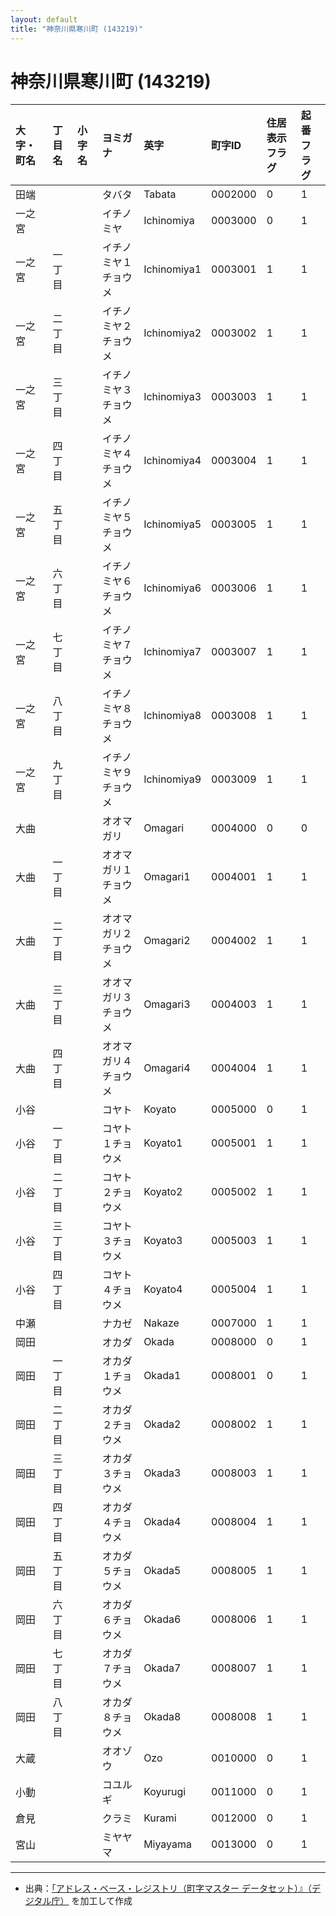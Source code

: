 ```yaml
---
layout: default
title: "神奈川県寒川町 (143219)"
---
```


# 神奈川県寒川町 (143219)

| 大字・町名 | 丁目名 | 小字名 | ヨミガナ | 英字 | 町字ID | 住居表示フラグ | 起番フラグ |
|:---|:---|:---|:---|:---|:---|:---|:---|
| 田端 |  |  | タバタ | Tabata | 0002000 | 0 | 1 |
| 一之宮 |  |  | イチノミヤ | Ichinomiya | 0003000 | 0 | 1 |
| 一之宮 | 一丁目 |  | イチノミヤ１チョウメ | Ichinomiya1 | 0003001 | 1 | 1 |
| 一之宮 | 二丁目 |  | イチノミヤ２チョウメ | Ichinomiya2 | 0003002 | 1 | 1 |
| 一之宮 | 三丁目 |  | イチノミヤ３チョウメ | Ichinomiya3 | 0003003 | 1 | 1 |
| 一之宮 | 四丁目 |  | イチノミヤ４チョウメ | Ichinomiya4 | 0003004 | 1 | 1 |
| 一之宮 | 五丁目 |  | イチノミヤ５チョウメ | Ichinomiya5 | 0003005 | 1 | 1 |
| 一之宮 | 六丁目 |  | イチノミヤ６チョウメ | Ichinomiya6 | 0003006 | 1 | 1 |
| 一之宮 | 七丁目 |  | イチノミヤ７チョウメ | Ichinomiya7 | 0003007 | 1 | 1 |
| 一之宮 | 八丁目 |  | イチノミヤ８チョウメ | Ichinomiya8 | 0003008 | 1 | 1 |
| 一之宮 | 九丁目 |  | イチノミヤ９チョウメ | Ichinomiya9 | 0003009 | 1 | 1 |
| 大曲 |  |  | オオマガリ | Omagari | 0004000 | 0 | 0 |
| 大曲 | 一丁目 |  | オオマガリ１チョウメ | Omagari1 | 0004001 | 1 | 1 |
| 大曲 | 二丁目 |  | オオマガリ２チョウメ | Omagari2 | 0004002 | 1 | 1 |
| 大曲 | 三丁目 |  | オオマガリ３チョウメ | Omagari3 | 0004003 | 1 | 1 |
| 大曲 | 四丁目 |  | オオマガリ４チョウメ | Omagari4 | 0004004 | 1 | 1 |
| 小谷 |  |  | コヤト | Koyato | 0005000 | 0 | 1 |
| 小谷 | 一丁目 |  | コヤト１チョウメ | Koyato1 | 0005001 | 1 | 1 |
| 小谷 | 二丁目 |  | コヤト２チョウメ | Koyato2 | 0005002 | 1 | 1 |
| 小谷 | 三丁目 |  | コヤト３チョウメ | Koyato3 | 0005003 | 1 | 1 |
| 小谷 | 四丁目 |  | コヤト４チョウメ | Koyato4 | 0005004 | 1 | 1 |
| 中瀬 |  |  | ナカゼ | Nakaze | 0007000 | 1 | 1 |
| 岡田 |  |  | オカダ | Okada | 0008000 | 0 | 1 |
| 岡田 | 一丁目 |  | オカダ１チョウメ | Okada1 | 0008001 | 0 | 1 |
| 岡田 | 二丁目 |  | オカダ２チョウメ | Okada2 | 0008002 | 1 | 1 |
| 岡田 | 三丁目 |  | オカダ３チョウメ | Okada3 | 0008003 | 1 | 1 |
| 岡田 | 四丁目 |  | オカダ４チョウメ | Okada4 | 0008004 | 1 | 1 |
| 岡田 | 五丁目 |  | オカダ５チョウメ | Okada5 | 0008005 | 1 | 1 |
| 岡田 | 六丁目 |  | オカダ６チョウメ | Okada6 | 0008006 | 1 | 1 |
| 岡田 | 七丁目 |  | オカダ７チョウメ | Okada7 | 0008007 | 1 | 1 |
| 岡田 | 八丁目 |  | オカダ８チョウメ | Okada8 | 0008008 | 1 | 1 |
| 大蔵 |  |  | オオゾウ | Ozo | 0010000 | 0 | 1 |
| 小動 |  |  | コユルギ | Koyurugi | 0011000 | 0 | 1 |
| 倉見 |  |  | クラミ | Kurami | 0012000 | 0 | 1 |
| 宮山 |  |  | ミヤヤマ | Miyayama | 0013000 | 0 | 1 |

---

- 出典：[「アドレス・ベース・レジストリ（町字マスター データセット）』（デジタル庁）](https://www.digital.go.jp/policies/base_registry_address/) を加工して作成